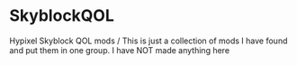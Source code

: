 # SkyblockQOL
Hypixel Skyblock QOL mods / This is just a collection of mods I have found and put them in one group. I have NOT made anything here
